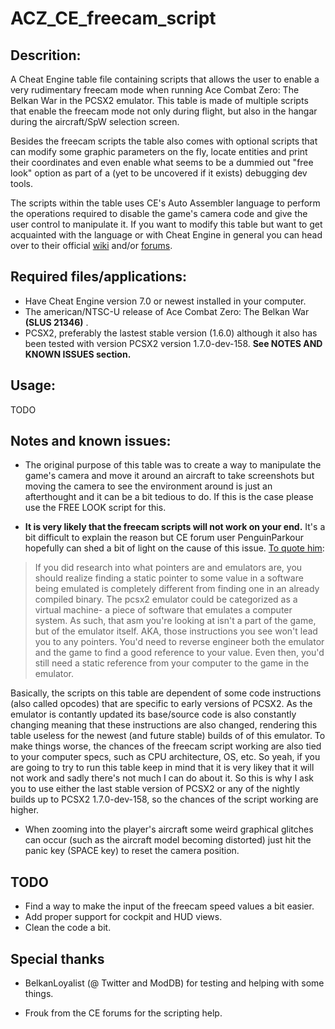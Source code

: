 # ACZ_CE_freecam_script

Descrition:
-----------
A Cheat Engine table file containing scripts that allows the user to enable a very rudimentary freecam mode when running Ace Combat Zero: The Belkan War in the PCSX2 emulator. This table is made of multiple scripts that enable the freecam mode not only during flight, but also in the hangar during the aircraft/SpW selection screen. 

Besides the freecam scripts the table also comes with optional scripts that can modify some graphic parameters on the fly, locate entities and print their coordinates and even enable what seems to be a dummied out "free look" option as part of a (yet to be uncovered if it exists) debugging dev tools.

The scripts within the table uses CE's Auto Assembler language to perform the operations required to disable the game's camera code and give the user control to manipulate it. If you want to modify this table but want to get acquainted with the language or with Cheat Engine in general you can head over to their official [wiki](https://wiki.cheatengine.org/index.php?title=Main_Page) and/or [forums](https://forum.cheatengine.org/).

Required files/applications:
----------------------------
- Have Cheat Engine version 7.0 or newest installed in your computer.
- The american/NTSC-U release of Ace Combat Zero: The Belkan War **(SLUS 21346)** .
- PCSX2, preferably the lastest stable version (1.6.0) although it also has been tested with version PCSX2 version 1.7.0-dev-158. **See NOTES AND KNOWN ISSUES section.**

Usage:
------
TODO

Notes and known issues:
-----------------------
- The original purpose of this table was to create a way to manipulate the game's camera and move it around an aircraft to take screenshots but moving the camera to see the environment around is just an afterthought and it can be a bit tedious to do. If this is the case please use the FREE LOOK script for this.

- **It is very likely that the freecam scripts will not work on your end.** It's a bit difficult to explain the reason but CE forum user PenguinParkour hopefully can shed a bit of light on the cause of this issue. [To quote him](https://www.cheatengine.org/forum/viewtopic.php?t=591303):

>If you did research into what pointers are and emulators are, you should realize finding a static pointer to some value in a software being emulated is completely different from finding one in an already compiled binary. The pcsx2 emulator could be categorized as a virtual machine- a piece of software that emulates a computer system. As such, that asm you're looking at isn't a part of the game, but of the emulator itself. AKA, those instructions you see won't lead you to any pointers. You'd need to reverse engineer both the emulator and the game to find a good reference to your value. Even then, you'd still need a static reference from your computer to the game in the emulator.

Basically, the scripts on this table are dependent of some code instructions (also called opcodes) that are specific to early versions of PCSX2. As the emulator is contantly updated its base/source code is also constantly changing meaning that these instructions are also changed, rendering this table useless for the newest (and future stable) builds of of this emulator. To make things worse, the chances of the freecam script working are also tied to your computer specs, such as CPU architecture, OS, etc. So yeah, if you are going to try to run this table keep in mind that it is very likey that it will not work and sadly there's not much I can do about it. So this is why I ask you to use either the last stable version of PCSX2 or any of the nightly builds up to PCSX2 1.7.0-dev-158, so the chances of the script working are higher.

- When zooming into the player's aircraft some weird graphical glitches can occur (such as the aircraft model becoming distorted) just hit the panic key (SPACE key) to reset the camera position.

TODO
----
- Find a way to make the input of the freecam speed values a bit easier.
- Add proper support for cockpit and HUD views.
- Clean the code a bit.

Special thanks
--------------
- BelkanLoyalist (@ Twitter and ModDB) for testing and helping with some things.

- Frouk from the CE forums for the scripting help.
